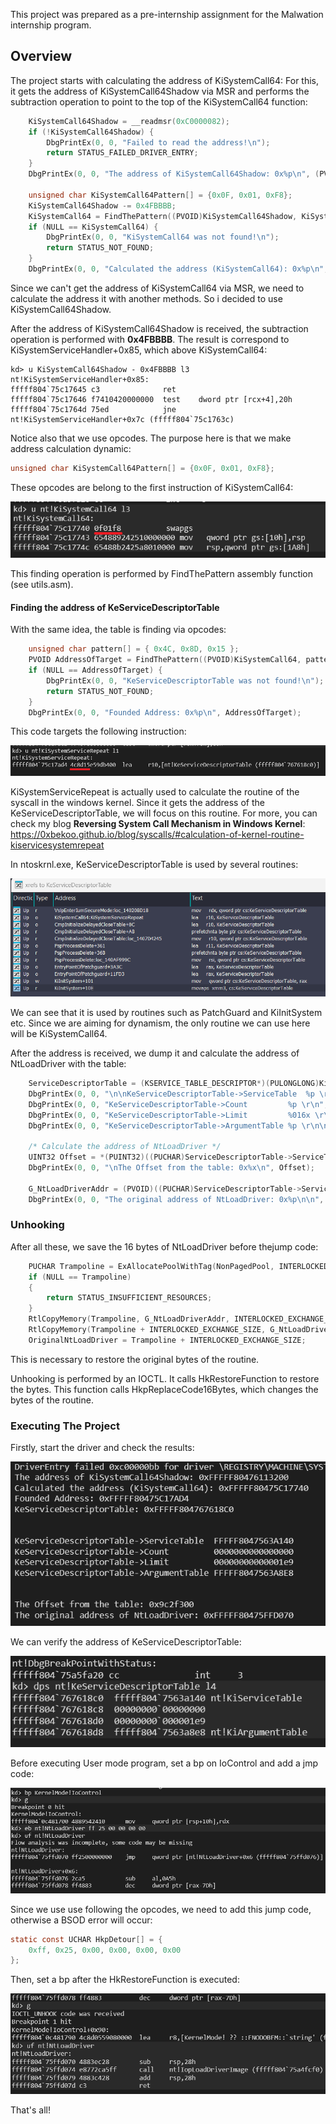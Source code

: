 This project was prepared as a pre-internship assignment for the Malwation internship program.

## **Overview** 

The project starts with calculating the address of KiSystemCall64: For this, it gets the address of KiSystemCall64Shadow via MSR and performs the subtraction operation to point to the top of the KiSystemCall64 function:

```c
	KiSystemCall64Shadow = __readmsr(0xC0000082);
	if (!KiSystemCall64Shadow) {
		DbgPrintEx(0, 0, "Failed to read the address!\n");
		return STATUS_FAILED_DRIVER_ENTRY;
	}
	DbgPrintEx(0, 0, "The address of KiSystemCall64Shadow: 0x%p\n", (PVOID)KiSystemCall64Shadow);

	unsigned char KiSystemCall64Pattern[] = {0x0F, 0x01, 0xF8};
	KiSystemCall64Shadow -= 0x4FBBBB;
	KiSystemCall64 = FindThePattern((PVOID)KiSystemCall64Shadow, KiSystemCall64Pattern, 1024);
	if (NULL == KiSystemCall64) {
		DbgPrintEx(0, 0, "KiSystemCall64 was not found!\n");
		return STATUS_NOT_FOUND;
	}
	DbgPrintEx(0, 0, "Calculated the address (KiSystemCall64): 0x%p\n", (PVOID)KiSystemCall64);
```

Since we can't get the address of KiSystemCall64 via MSR, we need to calculate the address it with another methods. So i decided to use KiSystemCall64Shadow. 

After the address of KiSystemCall64Shadow is received, the subtraction operation is performed with **0x4FBBBB**. The result is correspond to KiSystemServiceHandler+0x85, which above KiSystemCall64:

```
kd> u KiSystemCall64Shadow - 0x4FBBBB l3
nt!KiSystemServiceHandler+0x85:
fffff804`75c17645 c3              ret
fffff804`75c17646 f7410420000000  test    dword ptr [rcx+4],20h
fffff804`75c1764d 75ed            jne     nt!KiSystemServiceHandler+0x7c (fffff804`75c1763c)
```

Notice also that we use opcodes. The purpose here is that we make address calculation dynamic:

```c
unsigned char KiSystemCall64Pattern[] = {0x0F, 0x01, 0xF8};
```

These opcodes are belong to the first instruction of KiSystemCall64:

<img src="/photos/photo1.png" />

This finding operation is performed by FindThePattern assembly function (see utils.asm). 

#### **Finding the address of KeServiceDescriptorTable**

With the same idea, the table is finding via opcodes:

```c
	unsigned char pattern[] = { 0x4C, 0x8D, 0x15 };
	PVOID AddressOfTarget = FindThePattern((PVOID)KiSystemCall64, pattern, 4096);
	if (NULL == AddressOfTarget) {
		DbgPrintEx(0, 0, "KeServiceDescriptorTable was not found!\n");
		return STATUS_NOT_FOUND;
	}
	DbgPrintEx(0, 0, "Founded Address: 0x%p\n", AddressOfTarget);
```

This code targets the following instruction:

<img src="/photos/photo3.png" />


KiSystemServiceRepeat is actually used to calculate the routine of the syscall in the windows kernel. Since it gets the address of the KeServiceDescriptorTable, we will focus on this routine. For more, you can check my blog **Reversing System Call Mechanism in Windows Kernel**: https://0xbekoo.github.io/blog/syscalls/#calculation-of-kernel-routine-kiservicesystemrepeat


In ntoskrnl.exe, KeServiceDescriptorTable is used by several routines:

<img src="/photos/photo4.png" />

We can see that it is used by routines such as PatchGuard and KiInitSystem etc. Since we are aiming for dynamism, the only routine we can use here will be KiSystemCall64.

After the address is received, we dump it and calculate the address of NtLoadDriver with the table:

```c
	ServiceDescriptorTable = (KSERVICE_TABLE_DESCRIPTOR*)(PULONGLONG)KiSystemServiceRepeat;
	DbgPrintEx(0, 0, "\n\nKeServiceDescriptorTable->ServiceTable  %p \r\n", ServiceDescriptorTable->ServiceTableBase);
	DbgPrintEx(0, 0, "KeServiceDescriptorTable->Count         %p \r\n", ServiceDescriptorTable->ServiceCounterTableBase);
	DbgPrintEx(0, 0, "KeServiceDescriptorTable->Limit         %016x \r\n", ServiceDescriptorTable->NumberOfServices);
	DbgPrintEx(0, 0, "KeServiceDescriptorTable->ArgumentTable %p \r\n\n", ServiceDescriptorTable->ParamTableBase);

	/* Calculate the address of NtLoadDriver */
	UINT32 Offset = *(PUINT32)((PUCHAR)ServiceDescriptorTable->ServiceTableBase + 4 * 0x10E);
	DbgPrintEx(0, 0, "\nThe Offset from the table: 0x%x\n", Offset);

	G_NtLoadDriverAddr = (PVOID)((PUCHAR)ServiceDescriptorTable->ServiceTableBase + (Offset >> 4));
	DbgPrintEx(0, 0, "The original address of NtLoadDriver: 0x%p\n\n", G_NtLoadDriverAddr);
```

### **Unhooking**

After all these, we save the 16 bytes of NtLoadDriver before thejump code:

```c
	PUCHAR Trampoline = ExAllocatePoolWithTag(NonPagedPool, INTERLOCKED_EXCHANGE_SIZE + FULL_DETOUR_SIZE + 20, TAG);
	if (NULL == Trampoline)
	{
		return STATUS_INSUFFICIENT_RESOURCES;
	}
	RtlCopyMemory(Trampoline, G_NtLoadDriverAddr, INTERLOCKED_EXCHANGE_SIZE);
	RtlCopyMemory(Trampoline + INTERLOCKED_EXCHANGE_SIZE, G_NtLoadDriverAddr, 20);
	OriginalNtLoadDriver = Trampoline + INTERLOCKED_EXCHANGE_SIZE;
```

This is necessary to restore the original bytes of the routine. 

Unhooking is performed by an IOCTL. It calls HkRestoreFunction to restore the bytes. This function calls HkpReplaceCode16Bytes, which changes the bytes of the routine.

### **Executing The Project**

Firstly, start the driver and check the results:

<img src="/photos/photo5.png" />

We can verify the address of KeServiceDescriptorTable:

<img src="/photos/photo6.png" />

Before executing User mode program, set a bp on IoControl and add a jmp code:

<img src="/photos/photo7.png" />

Since we use use following the opcodes, we need to add this jump code, otherwise a BSOD error will occur:

```c
static const UCHAR HkpDetour[] = {
    0xff, 0x25, 0x00, 0x00, 0x00, 0x00
};
```

Then, set a bp after the HkRestoreFunction is executed:

<img src="/photos/photo8.png" />

That's all! 

